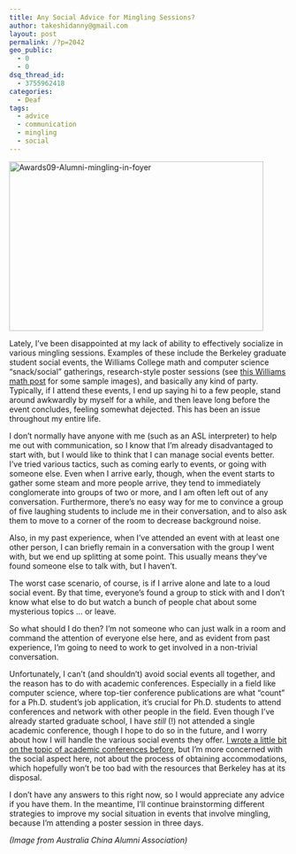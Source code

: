 ```yaml
---
title: Any Social Advice for Mingling Sessions?
author: takeshidanny@gmail.com
layout: post
permalink: /?p=2042
geo_public:
  - 0
  - 0
dsq_thread_id:
  - 3755962418
categories:
  - Deaf
tags:
  - advice
  - communication
  - mingling
  - social
---
```

[<img class="aligncenter size-large wp-image-2043" src="http://www.seitad.com/wp-content/uploads/2014/11/awards09-alumni-mingling-in-foyer.jpg?w=460" alt="Awards09-Alumni-mingling-in-foyer" width="460" height="306" />][1]

Lately, I&#8217;ve been disappointed at my lack of ability to effectively socialize in various mingling sessions. Examples of these include the Berkeley graduate student social events, the Williams College math and computer science &#8220;snack/social&#8221; gatherings, research-style poster sessions (see [this Williams math post][2] for some sample images), and basically any kind of party. Typically, if I attend these events, I end up saying hi to a few people, stand around awkwardly by myself for a while, and then leave long before the event concludes, feeling somewhat dejected. This has been an issue throughout my entire life.

I don&#8217;t normally have anyone with me (such as an ASL interpreter) to help me out with communication, so I know that I&#8217;m already disadvantaged to start with, but I would like to think that I can manage social events better. I&#8217;ve tried various tactics, such as coming early to events, or going with someone else. Even when I arrive early, though, when the event starts to gather some steam and more people arrive, they tend to immediately conglomerate into groups of two or more, and I am often left out of any conversation. Furthermore, there&#8217;s no easy way for me to convince a group of five laughing students to include me in their conversation, and to also ask them to move to a corner of the room to decrease background noise.

Also, in my past experience, when I&#8217;ve attended an event with at least one other person, I can briefly remain in a conversation with the group I went with, but we end up splitting at some point. This usually means they&#8217;ve found someone else to talk with, but I haven&#8217;t.

The worst case scenario, of course, is if I arrive alone and late to a loud social event. By that time, everyone&#8217;s found a group to stick with and I don&#8217;t know what else to do but watch a bunch of people chat about some mysterious topics &#8230; or leave.

So what should I do then? I&#8217;m not someone who can just walk in a room and command the attention of everyone else here, and as evident from past experience, I&#8217;m going to need to work to get involved in a non-trivial conversation.

Unfortunately, I can&#8217;t (and shouldn&#8217;t) avoid social events all together, and the reason has to do with academic conferences. Especially in a field like computer science, where top-tier conference publications are what &#8220;count&#8221; for a Ph.D. student&#8217;s job application, it&#8217;s crucial for Ph.D. students to attend conferences and network with other people in the field. Even though I&#8217;ve already started graduate school, I have *still* (!) not attended a single academic conference, though I hope to do so in the future, and I worry about how I will handle the various social events they offer. [I wrote a little bit on the topic of academic conferences before][3], but I&#8217;m more concerned with the social aspect here, not about the process of obtaining accommodations, which hopefully won&#8217;t be too bad with the resources that Berkeley has at its disposal.

I don&#8217;t have any answers to this right now, so I would appreciate any advice if you have them. In the meantime, I&#8217;ll continue brainstorming different strategies to improve my social situation in events that involve mingling, because I&#8217;m attending a poster session in three days.

*(Image from Australia China Alumni Association)*

 [1]: http://www.seitad.com/wp-content/uploads/2014/11/awards09-alumni-mingling-in-foyer.jpg
 [2]: http://math.williams.edu/williamssmall-gathering-in-san-diego-in-january/
 [3]: http://seitad.wordpress.com/2012/06/30/accommodations-at-conferences-and-talks/